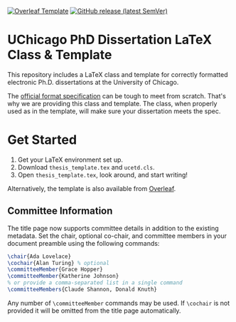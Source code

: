 [![Overleaf Template](https://img.shields.io/badge/Overleaf-Template-success?logo=overleaf)](https://www.overleaf.com/latex/templates/university-of-chicago-phd-dissertation-template/syvxgkqhvqqt)
[![GitHub release (latest SemVer)](https://img.shields.io/github/v/release/k4rtik/uchicago-dissertation)](https://github.com/k4rtik/uchicago-dissertation/releases)

UChicago PhD Dissertation LaTeX Class & Template
================================================

This repository includes a LaTeX class and template for
correctly formatted electronic Ph.D. dissertations at the University of Chicago.

The [official format specification][spec] can be tough to meet from scratch.
That's why we are providing this class and template. The class, when properly
used as in the template, will make sure your dissertation meets the spec.

[spec]: https://www.lib.uchicago.edu/research/scholar/phd/dissertation-requirements/format/ "University-Wide Requirements for the Ph.D. Dissertation > Format"

Get Started
===========

1. Get your LaTeX environment set up.
2. Download `thesis_template.tex` and `ucetd.cls`.
3. Open `thesis_template.tex`, look around, and start writing!

Alternatively, the template is also available from [Overleaf](https://www.overleaf.com/latex/templates/university-of-chicago-phd-dissertation-template/syvxgkqhvqqt).

Committee Information
---------------------

The title page now supports committee details in addition to the existing
metadata. Set the chair, optional co-chair, and committee members in your
document preamble using the following commands:

```tex
\chair{Ada Lovelace}
\cochair{Alan Turing} % optional
\committeeMember{Grace Hopper}
\committeeMember{Katherine Johnson}
% or provide a comma-separated list in a single command
\committeeMembers{Claude Shannon, Donald Knuth}
```

Any number of `\committeeMember` commands may be used. If `\cochair` is not
provided it will be omitted from the title page automatically.
